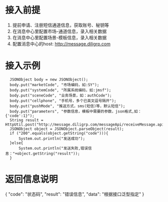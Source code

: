 接入前提
===============
  1. 提前申请、注册短信通道信息，获取账号、秘钥等
  2. 在消息中心里配置市场-通道信息，录入相关数据
  3. 在消息中心里配置场景-模板信息，录入相关数据
  4. 配置消息中心的host: http://message.diligrp.com
  
接入示例
===============
      JSONObject body = new JSONObject();
      body.put("marketCode", "市场编码，如:SY");
      body.put("systemCode", "所属系统编码，如:jmsf");
      body.put("sceneCode", "业务场景，如：authCode");
      body.put("cellphone", "手机号，多个已英文逗号隔开");
      body.put("pushMode", "推送方式，sms(短信)等，默认短信");
      body.put("parameters", "参数信息，模板中需要的参数，json格式,如：{'code':1}");
      String result = HttpUtil.post("http://message.diligrp.com/messageApi/receiveMessage.api",body);
      JSONObject object = JSONObject.parseObject(result);
      if ("200".equals(object.getString("code"))){
          System.out.println("发送成功");
      }else{
          System.out.println("发送失败,错误信息："+object.getString("result"));
      }
   
返回信息说明   
==============
{
  "code": "状态码",
  "result": "错误信息",
  "data": "根据接口泛型指定"
}